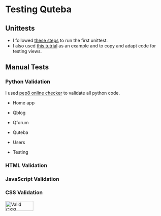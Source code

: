 # Testing Quteba

## Unittests

- I followed [these steps](https://medium.com/analytics-vidhya/provisioning-a-test-postgresql-database-on-heroku-for-your-django-app-febb2b5d3b29) to run the first unittest.
- I also used [this tutrial](https://developer.mozilla.org/en-US/docs/Learn/Server-side/Django/Testing#overview) as an example and to copy and adapt code for testing views.


## Manual Tests

### Python Validation

I used [pep8 online checker](http://pep8online.com/) to validate all python code. 

- Home app


- Qblog


- Qforum


- Quteba


- Users


- Testing




### HTML Validation


### JavaScript Validation


### CSS Validation

<p>
    <a href="http://jigsaw.w3.org/css-validator/check/referer">
        <img style="border:0;width:88px;height:31px"
            src="http://jigsaw.w3.org/css-validator/images/vcss"
            alt="Valid CSS!" />
    </a>
</p>
